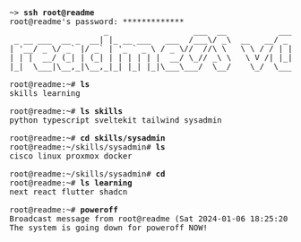 <pre>
~> <strong>ssh root@readme</strong>
root@readme's password: *************
                    _                  ___  __           ___   _ 
 _ __ ___  __ _  __| |_ __ ___   ___  /___\/ _\  __   __/ _ \ / |
| '__/ _ \/ _` |/ _` | '_ ` _ \ / _ \//  //\ \   \ \ / / | | || |
| | |  __/ (_| | (_| | | | | | |  __/ \_// _\ \   \ V /| |_| || |
|_|  \___|\__,_|\__,_|_| |_| |_|\___\___/  \__/    \_/  \___(_)_|

root@readme:~# <strong>ls</strong>
skills learning
  
root@readme:~# <strong>ls skills</strong>
python typescript sveltekit tailwind sysadmin

root@readme:~# <strong>cd skills/sysadmin</strong>
root@readme:~/skills/sysadmin# <strong>ls</strong>
cisco linux proxmox docker

root@readme:~/skills/sysadmin# <strong>cd</strong>
root@readme:~# <strong>ls learning</strong>
next react flutter shadcn

root@readme:~# <strong>poweroff</strong>
Broadcast message from root@readme (Sat 2024-01-06 18:25:20 UTC):
The system is going down for poweroff NOW!
</pre>

